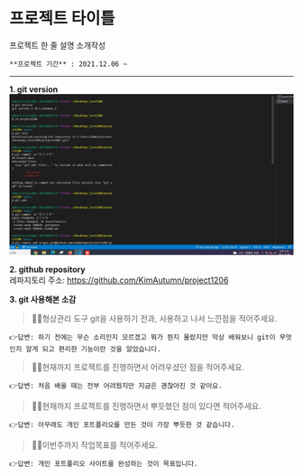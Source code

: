 # 프로젝트 타이틀

프로젝트 한 줄 설명 소개작성
```
**프로젝트 기간** : 2021.12.06 ~    
```
  
 
---

**1. git version**
![깃 설치 버전](test.JPG)

**2. github repository**  
레파지토리 주소: <https://github.com/KimAutumn/project1206>

**3. git 사용해본 소감**   
> 🙋‍♀️형상관리 도구 git을 사용하기 전과, 사용하고 나서 느낀점을 적어주세요.   

    👉답변: 하기 전에는 무슨 소리인지 모르겠고 뭐가 뭔지 몰랐지만 막상 배워보니 git이 무엇인지 알게 되고 편리한 기능이란 것을 알았습니다.

> 🙋‍♀️현재까지 프로젝트를 진행하면서 어려우셨던 점을 적어주세요. 

    👉답변: 처음 배울 때는 전부 어려웠지만 지금은 괜찮아진 것 같아요.

> 🙋‍♀️현재까지 프로젝트를 진행하면서 뿌듯했던 점이 있다면 적어주세요. 

    👉답변: 아무래도 개인 포트폴리오를 만든 것이 가장 뿌듯한 것 같습니다.

> 🙋‍♀️이번주까지 작업목표를 적어주세요.

    👉답변: 개인 포트폴리오 사이트를 완성하는 것이 목표입니다.